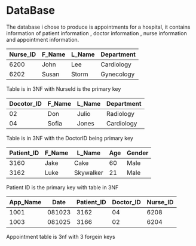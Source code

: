 # DataBase

The database i chose to produce is appointments for a hospital, it contains information of patient information , doctor information , nurse information and appointment information.

|Nurse_ID|F_Name|L_Name|Department|
|--------|------|------|----------|
|6200|John|Lee|Cardiology|
|6202|Susan|Storm|Gynecology|


Table is in 3NF with NurseId is the primary key 

|Docotor_ID|F_Name|L_Name|Department|
|--------|------|------|----------|
|02|Don|Julio|Radiology|
|04|Sofia|Jones|Cardiology

Table is in 3NF with the DoctorID being primary key


|Patient_ID|F_Name|L_Name|Age|Gender|
|--------|------|------|----------|--|
|3160|Jake|Cake|60|Male|
|3162|Luke|Skywalker|21|Male|

Patient ID is the primary key with table in 3NF

|App_Name|Date|Patient_ID|Doctor_ID|Nurse_ID|
|--------|------|------|----------|----
|1001|081023|3162|04|6208|
|1003|081025|3166|02|6204|

Appointment table is 3nf with 3 forgein keys 

